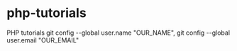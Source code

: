 # php-tutorials
PHP tutorials
git config --global user.name "OUR_NAME", 
git config --global user.email "OUR_EMAIL"